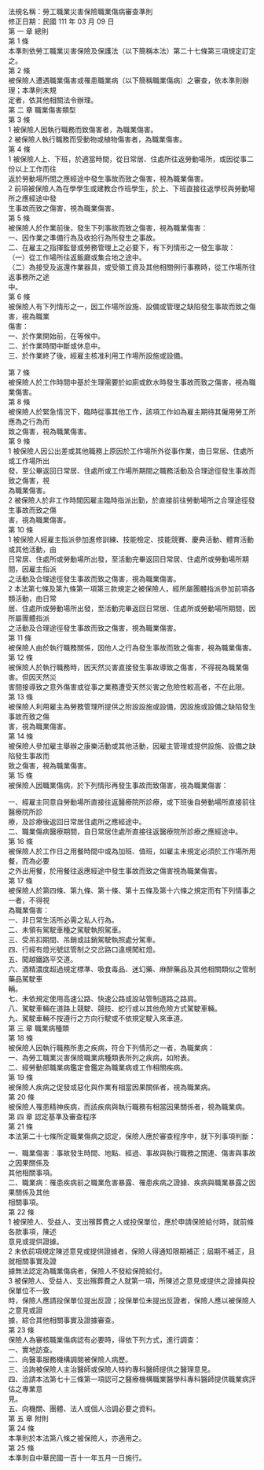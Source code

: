 法規名稱：勞工職業災害保險職業傷病審查準則  
修正日期：民國 111 年 03 月 09 日  
第 一 章 總則  
第 1 條  
本準則依勞工職業災害保險及保護法（以下簡稱本法）第二十七條第三項規定訂定之。  
第 2 條  
被保險人遭遇職業傷害或罹患職業病（以下簡稱職業傷病）之審查，依本準則辦理；本準則未規  
定者，依其他相關法令辦理。  
第 二 章 職業傷害類型  
第 3 條  
1 被保險人因執行職務而致傷害者，為職業傷害。  
2 被保險人執行職務而受動物或植物傷害者，為職業傷害。  
第 4 條  
1 被保險人上、下班，於適當時間，從日常居、住處所往返勞動場所，或因從事二份以上工作而往  
返於勞動場所間之應經途中發生事故而致之傷害，視為職業傷害。  
2 前項被保險人為在學學生或建教合作班學生，於上、下班直接往返學校與勞動場所之應經途中發  
生事故而致之傷害，視為職業傷害。  
第 5 條  
被保險人於作業前後，發生下列事故而致之傷害，視為職業傷害：  
一、因作業之準備行為及收拾行為所發生之事故。  
二、在雇主之指揮監督或勞務管理上之必要下，有下列情形之一發生事故：  
（一）從工作場所往返飯廳或集合地之途中。  
（二）為接受及返還作業器具，或受領工資及其他相關例行事務時，從工作場所往返事務所之途  
中。  
第 6 條  
被保險人有下列情形之一，因工作場所設施、設備或管理之缺陷發生事故而致之傷害，視為職業  
傷害：  
一、於作業開始前，在等候中。  
二、於作業時間中斷或休息中。  
三、於作業終了後，經雇主核准利用工作場所設施或設備。  


第 7 條  
被保險人於工作時間中基於生理需要於如廁或飲水時發生事故而致之傷害，視為職業傷害。  
第 8 條  
被保險人於緊急情況下，臨時從事其他工作，該項工作如為雇主期待其僱用勞工所應為之行為而  
致之傷害，視為職業傷害。  
第 9 條  
1 被保險人因公出差或其他職務上原因於工作場所外從事作業，由日常居、住處所或工作場所出  
發，至公畢返回日常居、住處所或工作場所期間之職務活動及合理途徑發生事故而致之傷害，視  
為職業傷害。  
2 被保險人於非工作時間因雇主臨時指派出勤，於直接前往勞動場所之合理途徑發生事故而致之傷  
害，視為職業傷害。  
第 10 條  
1 被保險人經雇主指派參加進修訓練、技能檢定、技能競賽、慶典活動、體育活動或其他活動，由  
日常居、住處所或勞動場所出發，至活動完畢返回日常居、住處所或勞動場所期間，因雇主指派  
之活動及合理途徑發生事故而致之傷害，視為職業傷害。  
2 本法第七條及第九條第一項第三款規定之被保險人，經所屬團體指派參加前項各類活動，由日常  
居、住處所或勞動場所出發，至活動完畢返回日常居、住處所或勞動場所期間，因所屬團體指派  
之活動及合理途徑發生事故而致之傷害，視為職業傷害。  
第 11 條  
被保險人由於執行職務關係，因他人之行為發生事故而致之傷害，視為職業傷害。  
第 12 條  
被保險人於執行職務時，因天然災害直接發生事故導致之傷害，不得視為職業傷害。但因天然災  
害間接導致之意外傷害或從事之業務遭受天然災害之危險性較高者，不在此限。  
第 13 條  
被保險人利用雇主為勞務管理所提供之附設設施或設備，因設施或設備之缺陷發生事故而致之傷  
害，視為職業傷害。  
第 14 條  
被保險人參加雇主舉辦之康樂活動或其他活動，因雇主管理或提供設施、設備之缺陷發生事故而  
致之傷害，視為職業傷害。  
第 15 條  
被保險人因職業傷病，於下列情形再發生事故而致傷害，視為職業傷害：  


一、經雇主同意自勞動場所直接往返醫療院所診療，或下班後自勞動場所直接前往醫療院所診  
療，及診療後返回日常居住處所之應經途中。  
二、職業傷病醫療期間，自日常居住處所直接往返醫療院所診療之應經途中。  
第 16 條  
被保險人於工作日之用餐時間中或為加班、值班，如雇主未規定必須於工作場所用餐，而為必要  
之外出用餐，於用餐往返應經途中發生事故而致之傷害視為職業傷害。  
第 17 條  
被保險人於第四條、第九條、第十條、第十五條及第十六條之規定而有下列情事之一者，不得視  
為職業傷害：  
一、非日常生活所必需之私人行為。  
二、未領有駕駛車種之駕駛執照駕車。  
三、受吊扣期間、吊銷或註銷駕駛執照處分駕車。  
四、行經有燈光號誌管制之交岔路口違規闖紅燈。  
五、闖越鐵路平交道。  
六、酒精濃度超過規定標準、吸食毒品、迷幻藥、麻醉藥品及其他相關類似之管制藥品駕駛車  
輛。  
七、未依規定使用高速公路、快速公路或設站管制道路之路肩。  
八、駕駛車輛在道路上競駛、競技、蛇行或以其他危險方式駕駛車輛。  
九、駕駛車輛不按遵行之方向行駛或不依規定駛入來車道。  
第 三 章 職業病種類  
第 18 條  
被保險人因執行職務所患之疾病，符合下列情形之一者，為職業病：  
一、為勞工職業災害保險職業病種類表所列之疾病，如附表。  
二、經勞動部職業病鑑定會鑑定為職業病或工作相關疾病。  
第 19 條  
被保險人疾病之促發或惡化與作業有相當因果關係者，視為職業病。  
第 20 條  
被保險人罹患精神疾病，而該疾病與執行職務有相當因果關係者，視為職業病。  
第 四 章 認定基準及審查程序  
第 21 條  
本法第二十七條所定職業傷病之認定，保險人應於審查程序中，就下列事項判斷：  


一、職業傷害：事故發生時間、地點、經過、事故與執行職務之關連、傷害與事故之因果關係及  
其他相關事項。  
二、職業病：罹患疾病前之職業危害暴露、罹患疾病之證據、疾病與職業暴露之因果關係及其他  
相關事項。  
第 22 條  
1 被保險人、受益人、支出殯葬費之人或投保單位，應於申請保險給付時，就前條各款事項，陳述  
意見或提供證據。  
2 未依前項規定陳述意見或提供證據者，保險人得通知限期補正；屆期不補正，且就相關事實及證  
據無法認定為職業傷病者，保險人不發給保險給付。  
3 被保險人、受益人、支出殯葬費之人就第一項，所陳述之意見或提供之證據與投保單位不一致  
時，保險人應請投保單位提出反證；投保單位未提出反證者，保險人應以被保險人之意見或證  
據，綜合其他相關事實及證據審查。  
第 23 條  
保險人為審核職業傷病認有必要時，得依下列方式，進行調查：  
一、實地訪查。  
二、向醫事服務機構調閱被保險人病歷。  
三、洽詢被保險人主治醫師或保險人特約專科醫師提供之醫理意見。  
四、洽請本法第七十三條第一項認可之醫療機構職業醫學科專科醫師提供職業病評估之專業意  
見。  
五、向機關、團體、法人或個人洽調必要之資料。  
第 五 章 附則  
第 24 條  
本準則於本法第八條之被保險人，亦適用之。  
第 25 條  
本準則自中華民國一百十一年五月一日施行。  


